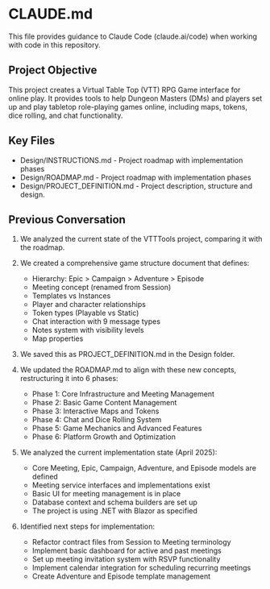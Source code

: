 # CLAUDE.md

This file provides guidance to Claude Code (claude.ai/code) when working with code in this repository.

## Project Objective

This project creates a Virtual Table Top (VTT) RPG Game interface for online play. It provides tools to help Dungeon Masters (DMs) and players set up and play tabletop role-playing games online, including maps, tokens, dice rolling, and chat functionality.


## Key Files

* Design/INSTRUCTIONS.md - Project roadmap with implementation phases
* Design/ROADMAP.md - Project roadmap with implementation phases
* Design/PROJECT_DEFINITION.md - Project description, structure and design.

## Previous Conversation

1. We analyzed the current state of the VTTTools project, comparing it with the roadmap.

2. We created a comprehensive game structure document that defines:
   
   - Hierarchy: Epic > Campaign > Adventure > Episode
   - Meeting concept (renamed from Session)
   - Templates vs Instances
   - Player and character relationships
   - Token types (Playable vs Static)
   - Chat interaction with 9 message types
   - Notes system with visibility levels
   - Map properties

3. We saved this as PROJECT_DEFINITION.md in the Design folder.

4. We updated the ROADMAP.md to align with these new concepts, restructuring it into 6 phases:
   
   - Phase 1: Core Infrastructure and Meeting Management
   - Phase 2: Basic Game Content Management
   - Phase 3: Interactive Maps and Tokens
   - Phase 4: Chat and Dice Rolling System
   - Phase 5: Game Mechanics and Advanced Features
   - Phase 6: Platform Growth and Optimization

5. We analyzed the current implementation state (April 2025):
   
   - Core Meeting, Epic, Campaign, Adventure, and Episode models are defined
   - Meeting service interfaces and implementations exist
   - Basic UI for meeting management is in place
   - Database context and schema builders are set up
   - The project is using .NET with Blazor as specified

6. Identified next steps for implementation:
   
   - Refactor contract files from Session to Meeting terminology
   - Implement basic dashboard for active and past meetings
   - Set up meeting invitation system with RSVP functionality
   - Implement calendar integration for scheduling recurring meetings
   - Create Adventure and Episode template management
